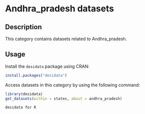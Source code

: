 
# Andhra_pradesh datasets
## Description
This category contains datasets related to Andhra_pradesh.
## Usage
Install the `desidata` package using CRAN:
```r
install.packages("desidata")
```
Access datasets in this category by using the following command:
```r
library(desidata)
get_datasets(within = states, about = andhra_pradesh)
```
`desidata for R`

